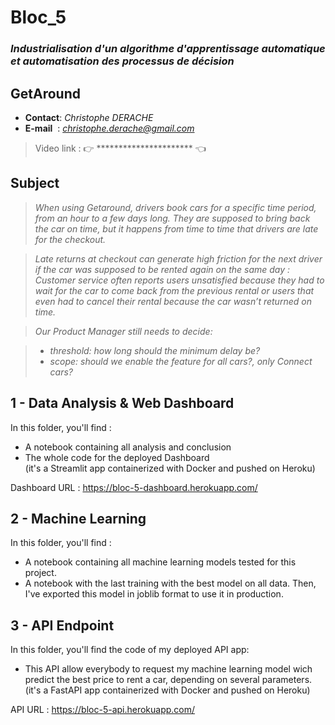 # Bloc_5
### *Industrialisation d'un algorithme d'apprentissage automatique et automatisation des processus de décision*
## **GetAround**

- **Contact**: *Christophe DERACHE*
- **E-mail**&nbsp;&nbsp;: *christophe.derache@gmail.com*

> Video link : 👉 ********************** 👈

## Subject

>*When using Getaround, drivers book cars for a specific time period, from an hour to a few days long. They are supposed to bring back the car on time, but it happens from time to time that drivers are late for the checkout.*

>*Late returns at checkout can generate high friction for the next driver if the car was supposed to be rented again on the same day : Customer service often reports users unsatisfied because they had to wait for the car to come back from the previous rental or users that even had to cancel their rental because the car wasn’t returned on time.*

>*Our Product Manager still needs to decide:*

>- *threshold: how long should the minimum delay be?*
>- *scope: should we enable the feature for all cars?, only Connect cars?*


## 1 - Data Analysis & Web Dashboard

In this folder, you'll find :
- A notebook containing all analysis and conclusion 
- The whole code for the deployed Dashboard\
(it's a Streamlit app containerized with Docker and pushed on Heroku)

Dashboard URL : https://bloc-5-dashboard.herokuapp.com/


## 2 - Machine Learning

In this folder, you'll find : 
- A notebook containing all machine learning models tested for this project.
- A notebook with the last training with the best model on all data. Then, I've exported this model in joblib format to use it in production.


## 3 - API Endpoint

In this folder, you'll find the code of my deployed API app:
- This API allow everybody to request my machine learning model wich predict the best price to rent a car, depending on several parameters.\
(it's a FastAPI app containerized with Docker and pushed on Heroku)

API URL : https://bloc-5-api.herokuapp.com/








